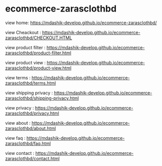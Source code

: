# ecommerce-zarasclothbd

view home:  https://mdashik-develop.github.io/ecommerce-zarasclothbd/

view Cheackout :  https://mdashik-develop.github.io/ecommerce-zarasclothbd/CHECKOUT.HTML

view product filter :  https://mdashik-develop.github.io/ecommerce-zarasclothbd/product-filter.html

view product view :  https://mdashik-develop.github.io/ecommerce-zarasclothbd/product-view.html

view terms :  https://mdashik-develop.github.io/ecommerce-zarasclothbd/terms.html

view shipping privacy :  https://mdashik-develop.github.io/ecommerce-zarasclothbd/shipping-privacy.html

view  privacy :  https://mdashik-develop.github.io/ecommerce-zarasclothbd/privacy.html

view about :  https://mdashik-develop.github.io/ecommerce-zarasclothbd/about.html

view faq :  https://mdashik-develop.github.io/ecommerce-zarasclothbd/faq.html

view contact :  https://mdashik-develop.github.io/ecommerce-zarasclothbd/contact.html


